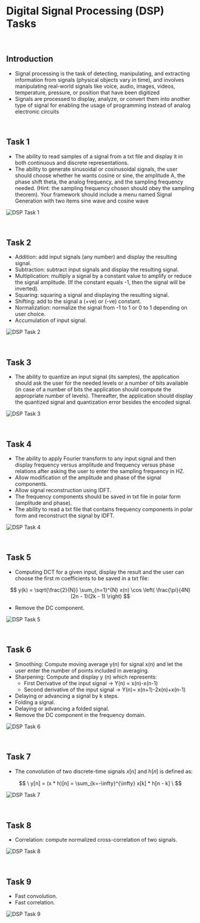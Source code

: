 # Digital Signal Processing (DSP) Tasks


<br>


## Introduction
- Signal processing is the task of detecting, manipulating, and extracting information from signals (physical objects vary in time), and involves manipulating real-world signals like voice, audio, images, videos, temperature, pressure, or position that have been digitized
- Signals are processed to display, analyze, or convert them into another type of signal for enabling the usage of programming instead of analog electronic circuits

<br>

## Task 1

- The ability to read samples of a signal from a txt file and display it in both continuous and discrete representations.
- The ability to generate sinusoidal or cosinusoidal signals, the user should choose whether he wants cosine or sine, the amplitude A, the phase shift theta, the analog frequency, and the sampling frequency needed. (Hint: the sampling frequency chosen should obey the sampling theorem). Your framework should include a menu named Signal Generation with two items sine wave and cosine wave

![DSP Task 1](https://github.com/Hossam-H22/DSP_Tasks/assets/88390970/654b6b11-e6c4-4ad5-ad90-95baf8c568f0)




<br>




## Task 2

- Addition: add input signals (any number) and display the resulting signal.
- Subtraction: subtract input signals and display the resulting signal.
- Multiplication: multiply a signal by a constant value to amplify or reduce the signal amplitude. (If the constant equals -1, then the signal will be inverted).
- Squaring: squaring a signal and displaying the resulting signal.
- Shifting: add to the signal a (+ve) or (-ve) constant.
- Normalization: normalize the signal from -1 to 1 or 0 to 1 depending on user choice.
- Accumulation of input signal.

![DSP Task 2](https://github.com/Hossam-H22/DSP_Tasks/assets/88390970/da38e4cb-a887-4b10-b7a2-35377999d0d4)




<br>




## Task 3

- The ability to quantize an input signal (its samples), the application should ask the user for the needed levels or a number of bits available (in case of a number of bits the application should compute the appropriate number of levels). Thereafter, the application should display the quantized signal and quantization error besides the encoded signal.

![DSP Task 3](https://github.com/Hossam-H22/DSP_Tasks/assets/88390970/63adeace-17b5-4c2a-8fe1-4558a829edf0)





<br>




## Task 4

- The ability to apply Fourier transform to any input signal and then display frequency versus amplitude and frequency versus phase relations after asking the user to enter the sampling frequency in HZ.
- Allow modification of the amplitude and phase of the signal components.
- Allow signal reconstruction using IDFT.
- The frequency components should be saved in txt file in polar form (amplitude and phase).
- The ability to read a txt file that contains frequency components in polar form and reconstruct the signal by IDFT.

![DSP Task 4](https://github.com/Hossam-H22/DSP_Tasks/assets/88390970/67337518-53d0-42d9-86e3-1ab0d5f3b86b)





<br>





## Task 5

- Computing DCT for a given input, display the result and the user can choose the first m coefficients to be saved in a txt file:

$$
y(k) = \sqrt{\frac{2}{N}} \sum_{n=1}^{N} x(n) \cos \left( \frac{\pi}{4N} (2n - 1)(2k - 1) \right)
$$

<!-- ![image](https://github.com/user-attachments/assets/70d2a7dd-1c3d-4505-8d2e-ac25f9d51bde)  -->
- Remove the DC component. 

![DSP Task 5](https://github.com/Hossam-H22/DSP_Tasks/assets/88390970/a33703f3-3ae2-4a0c-9a4e-77d6dd4a8292)





<br>





## Task 6

- Smoothing: Compute moving average y(n) for signal x(n) and let the user enter the number of points included in averaging.
- Sharpening: Compute and display y (n) which represents:
    - First Derivative of the input signal   ->  Y(n) = x(n)-x(n-1)
    - Second derivative of the input signal  ->  Y(n)= x(n+1)-2x(n)+x(n-1)
- Delaying or advancing a signal by k steps.
- Folding a signal.
- Delaying or advancing a folded signal.
- Remove the DC component in the frequency domain.

![DSP Task 6](https://github.com/Hossam-H22/DSP_Tasks/assets/88390970/542a1030-5412-43ca-9bbf-d36d0db5be75)





<br>




## Task 7
- The convolution of two discrete-time signals 𝑥[n] and ℎ[𝑛] is defined as:

$$
\ y[n] = (x * h)[n] = \sum_{k=-\infty}^{\infty} x[k] * h[n - k] \
$$

![DSP Task 7](https://github.com/Hossam-H22/DSP_Tasks/assets/88390970/61be4307-f146-43ce-9b5d-f9ea1723f801)





<br>





## Task 8

- Correlation: compute normalized cross-correlation of two signals.

![DSP Task 8](https://github.com/Hossam-H22/DSP_Tasks/assets/88390970/1b8bf191-228d-4b41-84f3-8dfc115f5a08)






<br>






## Task 9

- Fast convolution. 
- Fast correlation.

![DSP Task 9](https://github.com/Hossam-H22/DSP_Tasks/assets/88390970/b957a036-2a5e-4979-b532-b0612561cc54)






<br><br><br>















<!--
![task1_1](https://github.com/Hossam-H22/DSP_Tasks/assets/88390970/d5addbbe-9a9b-499f-a78f-13529728702e)
![task1_2](https://github.com/Hossam-H22/DSP_Tasks/assets/88390970/6a2602e2-880c-4ba0-b2f7-d6d055301255)
![task2_1](https://github.com/Hossam-H22/DSP_Tasks/assets/88390970/189714f4-2e58-48d7-bdf8-91afc3b837f6)
![task2_2](https://github.com/Hossam-H22/DSP_Tasks/assets/88390970/d50ce583-856f-4162-bc18-5624deff36cc)
![task3_1](https://github.com/Hossam-H22/DSP_Tasks/assets/88390970/4f4810c9-eed4-4895-9912-bd20ef8cf4b5)
![task3_2](https://github.com/Hossam-H22/DSP_Tasks/assets/88390970/c3bd2912-ac8d-4789-ae4d-585b4153baf7)
![task3_3](https://github.com/Hossam-H22/DSP_Tasks/assets/88390970/f9cc678c-5921-4418-8477-dfa58397e587)
![task4_1](https://github.com/Hossam-H22/DSP_Tasks/assets/88390970/a31f441b-21e3-4f0c-81be-1552d8435e62)
![task4_2](https://github.com/Hossam-H22/DSP_Tasks/assets/88390970/4ccbba51-8f3d-4348-84a3-9442af181f81)
![task5_1](https://github.com/Hossam-H22/DSP_Tasks/assets/88390970/53c29a2e-5afc-4c11-a640-d40ad0cd6d08)
![task5_2](https://github.com/Hossam-H22/DSP_Tasks/assets/88390970/312ad239-eb04-4a5b-bd24-b99157c3c8bc)
![task6_1](https://github.com/Hossam-H22/DSP_Tasks/assets/88390970/be78b960-ec53-4ee4-beae-ba83d524fb29)
![task6_2](https://github.com/Hossam-H22/DSP_Tasks/assets/88390970/5076d227-63d3-4cea-ba49-cffa0d5e5c0e)
![task7_1](https://github.com/Hossam-H22/DSP_Tasks/assets/88390970/7a1a505e-c534-470b-ac6d-1c16ec8a8d63)
![task7_2](https://github.com/Hossam-H22/DSP_Tasks/assets/88390970/ef834379-6c42-4a5e-ac6b-7d0b139c6c7f)
![task8_1](https://github.com/Hossam-H22/DSP_Tasks/assets/88390970/98ebbfca-843b-4c50-83bd-26c3c5bcff8a)
![task8_2](https://github.com/Hossam-H22/DSP_Tasks/assets/88390970/d08ecf5d-6b74-488c-98de-c8c69fedd00c)
![task9_1](https://github.com/Hossam-H22/DSP_Tasks/assets/88390970/1079755c-c79a-42b6-bb23-175ac3e8c294)
![task9_2](https://github.com/Hossam-H22/DSP_Tasks/assets/88390970/64bfa55c-32b8-4b00-9bb7-382921ef9be5)
-->









